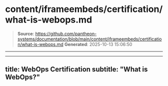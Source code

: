 # content/iframeembeds/certification/what-is-webops.md

> **Source**: https://github.com/pantheon-systems/documentation/blob/main/content/iframeembeds/certification/what-is-webops.md
> **Generated**: 2025-10-13 15:06:50

---

---
title: WebOps Certification
subtitle: "What is WebOps?"
---

<Partial file="certification-guide/what-is-webops.md" />
